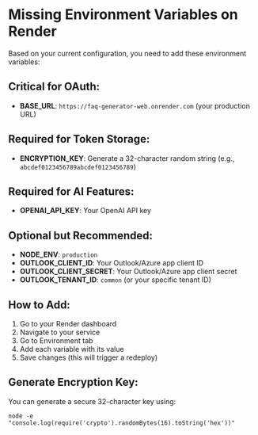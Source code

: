 # Missing Environment Variables on Render

Based on your current configuration, you need to add these environment variables:

## Critical for OAuth:
- **BASE_URL**: `https://faq-generator-web.onrender.com` (your production URL)

## Required for Token Storage:
- **ENCRYPTION_KEY**: Generate a 32-character random string (e.g., `abcdef0123456789abcdef0123456789`)

## Required for AI Features:
- **OPENAI_API_KEY**: Your OpenAI API key

## Optional but Recommended:
- **NODE_ENV**: `production`
- **OUTLOOK_CLIENT_ID**: Your Outlook/Azure app client ID
- **OUTLOOK_CLIENT_SECRET**: Your Outlook/Azure app client secret
- **OUTLOOK_TENANT_ID**: `common` (or your specific tenant ID)

## How to Add:
1. Go to your Render dashboard
2. Navigate to your service
3. Go to Environment tab
4. Add each variable with its value
5. Save changes (this will trigger a redeploy)

## Generate Encryption Key:
You can generate a secure 32-character key using:
```
node -e "console.log(require('crypto').randomBytes(16).toString('hex'))"